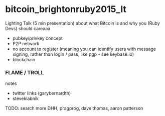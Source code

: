 # bitcoin_brightonruby2015_lt
Lighting Talk (5 min presentation) about what Bitcoin is and why you (Ruby Devs) should careaaa


- pubkey/privkey concept
- P2P network
- no account to register (meaning you can identify users with message signing, rather than login / pass, like pgp - see keybase.io)
- blockchain



### FLAME / TROLL

notes
- twitter links (garybernardth)
- steveklabnik

TODO: search more DHH, pragprog, dave thomas, aaron patterson
